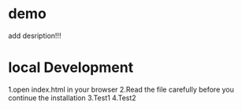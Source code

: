 # demo
add desription!!!
# local Development
1.open index.html in your browser
2.Read the file carefully before you continue the installation
3.Test1
4.Test2
